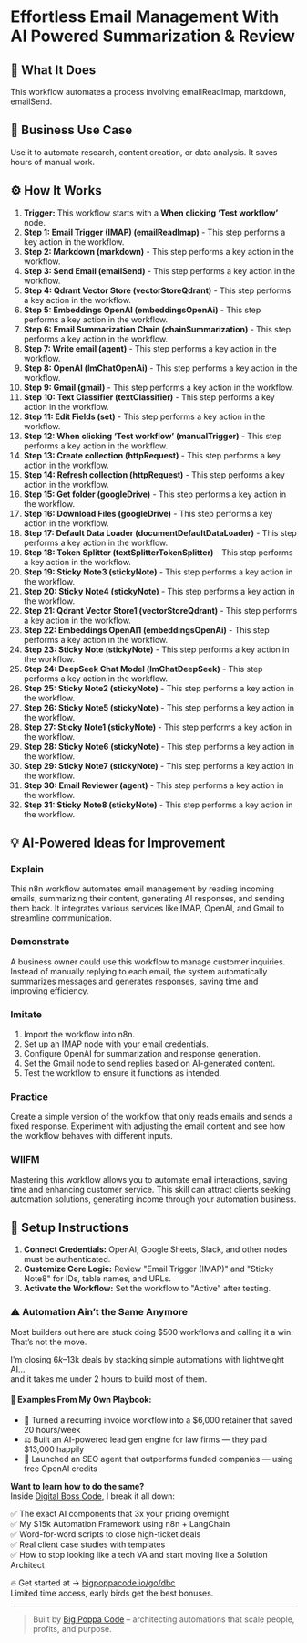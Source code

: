 # Effortless Email Management With AI Powered Summarization & Review

## 🚀 What It Does
This workflow automates a process involving emailReadImap, markdown, emailSend.

## 💼 Business Use Case
Use it to automate research, content creation, or data analysis. It saves hours of manual work.

## ⚙️ How It Works
1.  **Trigger:** This workflow starts with a **When clicking ‘Test workflow’** node.
2. **Step 1: Email Trigger (IMAP) (emailReadImap)** - This step performs a key action in the workflow.
3. **Step 2: Markdown (markdown)** - This step performs a key action in the workflow.
4. **Step 3: Send Email (emailSend)** - This step performs a key action in the workflow.
5. **Step 4: Qdrant Vector Store (vectorStoreQdrant)** - This step performs a key action in the workflow.
6. **Step 5: Embeddings OpenAI (embeddingsOpenAi)** - This step performs a key action in the workflow.
7. **Step 6: Email Summarization Chain (chainSummarization)** - This step performs a key action in the workflow.
8. **Step 7: Write email (agent)** - This step performs a key action in the workflow.
9. **Step 8: OpenAI (lmChatOpenAi)** - This step performs a key action in the workflow.
10. **Step 9: Gmail (gmail)** - This step performs a key action in the workflow.
11. **Step 10: Text Classifier (textClassifier)** - This step performs a key action in the workflow.
12. **Step 11: Edit Fields (set)** - This step performs a key action in the workflow.
13. **Step 12: When clicking ‘Test workflow’ (manualTrigger)** - This step performs a key action in the workflow.
14. **Step 13: Create collection (httpRequest)** - This step performs a key action in the workflow.
15. **Step 14: Refresh collection (httpRequest)** - This step performs a key action in the workflow.
16. **Step 15: Get folder (googleDrive)** - This step performs a key action in the workflow.
17. **Step 16: Download Files (googleDrive)** - This step performs a key action in the workflow.
18. **Step 17: Default Data Loader (documentDefaultDataLoader)** - This step performs a key action in the workflow.
19. **Step 18: Token Splitter (textSplitterTokenSplitter)** - This step performs a key action in the workflow.
20. **Step 19: Sticky Note3 (stickyNote)** - This step performs a key action in the workflow.
21. **Step 20: Sticky Note4 (stickyNote)** - This step performs a key action in the workflow.
22. **Step 21: Qdrant Vector Store1 (vectorStoreQdrant)** - This step performs a key action in the workflow.
23. **Step 22: Embeddings OpenAI1 (embeddingsOpenAi)** - This step performs a key action in the workflow.
24. **Step 23: Sticky Note (stickyNote)** - This step performs a key action in the workflow.
25. **Step 24: DeepSeek Chat Model (lmChatDeepSeek)** - This step performs a key action in the workflow.
26. **Step 25: Sticky Note2 (stickyNote)** - This step performs a key action in the workflow.
27. **Step 26: Sticky Note5 (stickyNote)** - This step performs a key action in the workflow.
28. **Step 27: Sticky Note1 (stickyNote)** - This step performs a key action in the workflow.
29. **Step 28: Sticky Note6 (stickyNote)** - This step performs a key action in the workflow.
30. **Step 29: Sticky Note7 (stickyNote)** - This step performs a key action in the workflow.
31. **Step 30: Email Reviewer (agent)** - This step performs a key action in the workflow.
32. **Step 31: Sticky Note8 (stickyNote)** - This step performs a key action in the workflow.

## 💡 AI-Powered Ideas for Improvement
### Explain
This n8n workflow automates email management by reading incoming emails, summarizing their content, generating AI responses, and sending them back. It integrates various services like IMAP, OpenAI, and Gmail to streamline communication.

### Demonstrate
A business owner could use this workflow to manage customer inquiries. Instead of manually replying to each email, the system automatically summarizes messages and generates responses, saving time and improving efficiency.

### Imitate
1. Import the workflow into n8n.
2. Set up an IMAP node with your email credentials.
3. Configure OpenAI for summarization and response generation.
4. Set the Gmail node to send replies based on AI-generated content.
5. Test the workflow to ensure it functions as intended.

### Practice
Create a simple version of the workflow that only reads emails and sends a fixed response. Experiment with adjusting the email content and see how the workflow behaves with different inputs.

### WIIFM
Mastering this workflow allows you to automate email interactions, saving time and enhancing customer service. This skill can attract clients seeking automation solutions, generating income through your automation business.

## 🔧 Setup Instructions
1. **Connect Credentials:** OpenAI, Google Sheets, Slack, and other nodes must be authenticated.
2. **Customize Core Logic:** Review "Email Trigger (IMAP)" and "Sticky Note8" for IDs, table names, and URLs.
3. **Activate the Workflow:** Set the workflow to "Active" after testing.

### ⚠️ Automation Ain’t the Same Anymore

Most builders out here are stuck doing $500 workflows and calling it a win.  
That’s not the move.  

I'm closing $6k–$13k deals by stacking simple automations with lightweight AI...  
and it takes me under 2 hours to build most of them.

#### 🧠 Examples From My Own Playbook:
- 🔁 Turned a recurring invoice workflow into a $6,000 retainer that saved 20 hours/week  
- ⚖️ Built an AI-powered lead gen engine for law firms — they paid $13,000 happily  
- 🚀 Launched an SEO agent that outperforms funded companies — using free OpenAI credits  

**Want to learn how to do the same?**  
Inside [Digital Boss Code](https://bigpoppacode.io/go/dbc), I break it all down:

✅ The exact AI components that 3x your pricing overnight  
✅ My $15k Automation Framework using n8n + LangChain  
✅ Word-for-word scripts to close high-ticket deals  
✅ Real client case studies with templates  
✅ How to stop looking like a tech VA and start moving like a Solution Architect  

🔥 Get started at → [bigpoppacode.io/go/dbc](https://bigpoppacode.io/go/dbc)  
Limited time access, early birds get the best bonuses.

---
> Built by [Big Poppa Code](https://bigpoppacode.io) – architecting automations that scale people, profits, and purpose.

